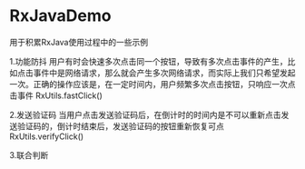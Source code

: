 # RxJavaDemo

用于积累RxJava使用过程中的一些示例

1.功能防抖
用户有时会快速多次点击同一个按钮，导致有多次点击事件的产生，比如点击事件中是网络请求，那么就会产生多次网络请求，而实际上我们只希望发起一次。正确的操作应该是，在一定时间内，用户频繁多次点击按钮，只响应一次点击事件
RxUtils.fastClick()

2.发送验证码
当用户点击发送验证码后，在倒计时的时间内是不可以重新点击发送验证码的，倒计时结束后，发送验证码的按钮重新恢复可点
RxUtils.verifyClick()

3.联合判断

